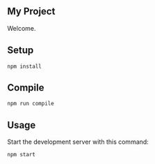 My Project
---
 
Welcome.
 
 
 
Setup
---
 
```
npm install
```


Compile
---
 
```
npm run compile
```


Usage
---
 
Start the development server with this command:
 
```
npm start
```
